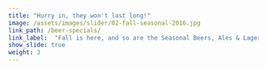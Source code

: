 ```yaml
---
title: "Hurry in, they won't last long!"
image: /assets/images/slider/02-fall-seasonal-2016.jpg
link_path: /beer-specials/
link_label:  "Fall is here, and so are the Seasonal Beers, Ales & Lagers!"
show_slide: true
weight: 3
---
```

